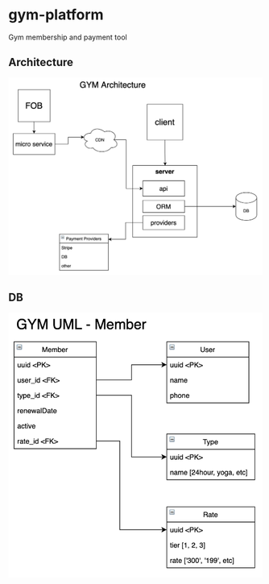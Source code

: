 # gym-platform

Gym membership and payment tool

## Architecture

![arch](gym-architecture.png)

## DB

![uml](gym-member-uml.png)
